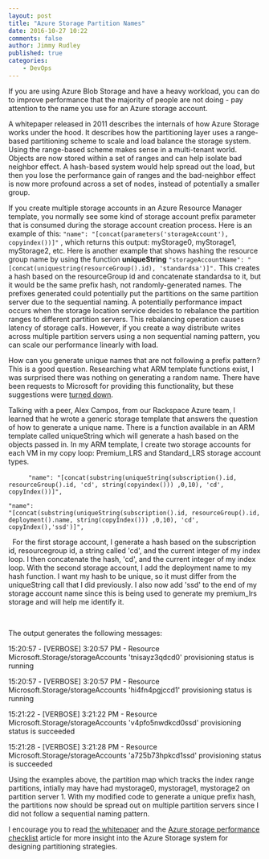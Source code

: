 ```yaml
---
layout: post
title: "Azure Storage Partition Names"
date: 2016-10-27 10:22
comments: false
author: Jimmy Rudley
published: true
categories:
    - DevOps
---
```


If you are using Azure Blob Storage and have a heavy workload, you can do to improve performance that the majority of people are not doing - pay attention to the name you use for an Azure storage account.

<!-- more -->

A whitepaper released in 2011 describes the
internals of how Azure Storage works under the hood. It describes how the
partitioning layer uses a range-based partitioning scheme to scale and load
balance the storage system. Using the range-based scheme makes sense in a multi-tenant
world. Objects are now stored within a set of ranges and can help isolate bad
neighbor effect. A hash-based system would help spread out the load, but then
you lose the performance gain of ranges and the bad-neighbor effect is now more profound
across a set of nodes, instead of potentially a smaller group.

If you create multiple storage accounts in an Azure
Resource Manager template, you normally see some kind of storage account
prefix parameter that is consumed during the storage account creation process.
Here is an example of this: ``` "name":
"[concat(parameters('storageAccount'), copyindex())]" ``` , which returns this output: myStorage0, myStorage1, myStorage2, etc. Here is another example that shows hashing the resource group name by using the function **uniqueString** ``` "storageAccountName":
"[concat(uniquestring(resourceGroup().id), 'standardsa')]". ``` This
creates a hash based on the resourceGroup id and concatenate standardsa to
it, but it would be the same prefix hash, not randomly-generated names. The prefixes generated could potentially put the partitions on the same partition server due to the sequential naming.
A potentially performance impact occurs when the storage location service decides to
rebalance the partition ranges to different partition servers. This rebalancing operation causes latency of
storage calls. However, if you create a way distribute writes across multiple
partition servers using a non sequential naming pattern, you can scale our performance linearly with load. 

How can you generate unique names that are not following a prefix pattern? This is a good question. Researching what ARM template
functions exist, I was surprised there was nothing on generating a random name. There have been requests to Microsoft for providing this functionality, but these suggestions were [turned down](https://feedback.azure.com/forums/281804-azure-resource-manager/suggestions/8499160-provide-a-template-function-to-generate-a-name).

Talking with a peer, Alex Campos, from our Rackspace Azure
team, I learned that he wrote a generic storage template that answers the question of how to generate a unique
name. There is a function available in an ARM template called uniqueString
which will generate a hash based on the objects passed in. In my ARM template,
I create two storage accounts for each VM in my copy loop: Premium_LRS and
Standard_LRS storage account types. 

 ```    
"name":
"[concat(substring(uniqueString(subscription().id, resourceGroup().id,
'cd', string(copyindex())) ,0,10), 'cd', copyIndex())]",
 ```
 ```
"name":
"[concat(substring(uniqueString(subscription().id, resourceGroup().id,
deployment().name, string(copyIndex())) ,0,10), 'cd',
copyIndex(),'ssd')]",
```
 
For the first storage account, I generate a hash based on
the subscription id, resourcegroup id, a string called 'cd', and the current
integer of my index loop. I then concatenate the hash, 'cd', and the current
integer of my index loop. With the second storage account, I add the
deployment name to my hash function. I want my hash to be unique, so it must
differ from the uniqueString call that I did previously. I also now add 'ssd' to the
end of my storage account name since this is being used to generate my
premium_lrs storage and will help me identify it.

 

The output generates the following messages:

15:20:57 - [VERBOSE] 3:20:57 PM - Resource
Microsoft.Storage/storageAccounts 'tnisayz3qdcd0' provisioning status is
running

15:20:57 - [VERBOSE] 3:20:57 PM - Resource
Microsoft.Storage/storageAccounts 'hi4fn4pgjccd1' provisioning status is
running

15:21:22 - [VERBOSE] 3:21:22 PM - Resource
Microsoft.Storage/storageAccounts 'v4pfo5nwdkcd0ssd' provisioning status is
succeeded

15:21:28 - [VERBOSE] 3:21:28 PM - Resource
Microsoft.Storage/storageAccounts 'a725b73hpkcd1ssd' provisioning status is
succeeded

Using the examples above, the partition map which tracks the index range partitions, intially may have had mystorage0, mystorage1, mystorage2 on partition server 1. With my modified code to generate a unique prefix hash, the partitions now should be spread out on multiple partition servers since I did not follow a sequential naming pattern.

I encourage you to read [the whitepaper](http://sigops.org/sosp/sosp11/current/2011-Cascais/printable/11-calder.pdf) and the [Azure storage performance checklist](https://azure.microsoft.com/en-us/documentation/articles/storage-performance-checklist/#subheading47) article for more insight into the Azure Storage system for designing partitioning strategies. 

 

